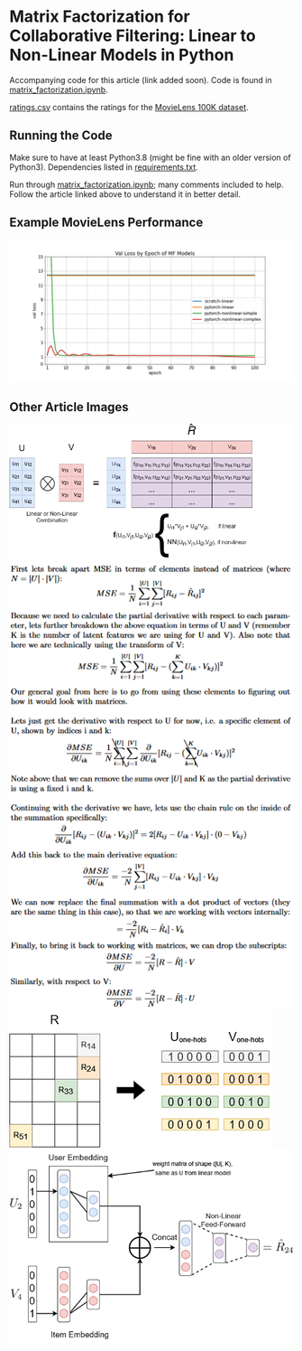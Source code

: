# Matrix Factorization for Collaborative Filtering: Linear to Non-Linear Models in Python

Accompanying code for this article (link added soon). Code is found in [matrix_factorization.ipynb](matrix_factorization.ipynb). 

[ratings.csv](ratings.csv) contains the ratings for the [MovieLens 100K dataset](https://grouplens.org/datasets/movielens/100k/).

## Running the Code

Make sure to have at least Python3.8 (might be fine with an older version of Python3). Dependencies listed in [requirements.txt](requirements.txt).

Run through [matrix_factorization.ipynb](matrix_factorization.ipynb); many comments included to help. Follow the article linked above to understand it in better detail.

## Example MovieLens Performance

![performance](assets/performance.png)

## Other Article Images

![high-level_linear_vs_non-linear](assets/high-level_linear_vs_non-linear.png)
![mse_grad](assets/mse_grad.png)
![one-hots](assets/one-hots.png)
![non-linear_model](assets/non-linear_model.png)